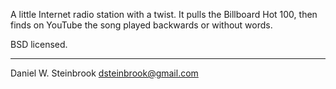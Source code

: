 A little Internet radio station with a twist. It pulls the Billboard Hot 100,
then finds on YouTube the song played backwards or without words.

BSD licensed. 

---
Daniel W. Steinbrook <dsteinbrook@gmail.com>
